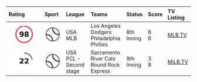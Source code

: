 | Rating                                                                                                                                 | Sport                                                                                                            | League                    | Teams                                        | Status     | Score   | TV Listing                                                              |
|:---------------------------------------------------------------------------------------------------------------------------------------|:-----------------------------------------------------------------------------------------------------------------|:--------------------------|:---------------------------------------------|:-----------|:--------|:------------------------------------------------------------------------|
| <img src="https://raw.githubusercontent.com/BlakeDuncan25/Donut-SVG-Ratings/bac4e4a278175106499642192132b1786a9aec38/98.svg" alt="98"> | <img src="https://raw.githubusercontent.com/BlakeDuncan25/Donut-SVG-Ratings/master/baseball.png" alt="Baseball"> | USA<br>MLB                | Los Angeles Dodgers<br>Philadelphia Phillies | 8th Inning | 6<br>6  | <a href="https://www.mlb.com/live-stream-games">MLB.TV</a>              |
| <img src="https://raw.githubusercontent.com/BlakeDuncan25/Donut-SVG-Ratings/bac4e4a278175106499642192132b1786a9aec38/22.svg" alt="22"> | <img src="https://raw.githubusercontent.com/BlakeDuncan25/Donut-SVG-Ratings/master/baseball.png" alt="Baseball"> | USA<br>PCL - Second stage | Sacramento River Cats<br>Round Rock Express  | 9th Inning | 3<br>8  | <a href="https://www.milb.com/live-stream-games/2025/09/15">MiLB.TV</a> |
